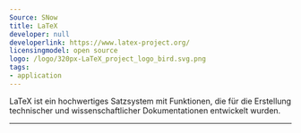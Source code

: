 ```yaml
---
Source: SNow
title: LaTeX
developer: null
developerlink: https://www.latex-project.org/
licensingmodel: open source
logo: /logo/320px-LaTeX_project_logo_bird.svg.png
tags:
- application
---
```

LaTeX ist ein hochwertiges Satzsystem mit Funktionen, die für die Erstellung technischer und wissenschaftlicher Dokumentationen entwickelt wurden. 

---
